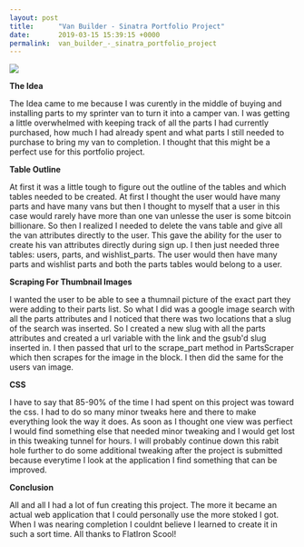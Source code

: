 ```yaml
---
layout: post
title:      "Van Builder - Sinatra Portfolio Project"
date:       2019-03-15 15:39:15 +0000
permalink:  van_builder_-_sinatra_portfolio_project
---
```


![](https://i.imgur.com/XafoM5St.png)

**The Idea**

The Idea came to me because I was curently in the middle of buying and installing parts to my sprinter van to turn it into a camper van. I was getting a little overwhelmed with keeping track of all the parts I had currently purchased, how much I had already spent and what parts I still needed to purchase to bring my van to completion.  I thought that this might be a perfect use for this portfolio project. 



**Table Outline**

At first it was a little tough to figure out the outline of the tables and which tables needed to be created. At first I thought the user would have many parts and have many vans but then I thought to myself that a user in this case would rarely have more than one van unlesse the user is some bitcoin billionare. So then I realized I needed to delete the vans table and give all the van attributes directly to the user. This gave the ability for the user to create his van attributes directly during sign up. I then just needed three tables: users, parts, and wishlist_parts. The user would then have many parts and wishlist parts and both the parts tables would belong to a user.



**Scraping For Thumbnail Images**

I wanted the user to be able to see a thumnail picture of the exact part they were adding to their parts list. So what I did was a google image search with all the parts attributes and I noticed that there was two locations that a slug of the search was inserted. So I created  a new slug with all the parts attributes and created a url variable with the link and the gsub'd slug inserted in. I then passed that url to the scrape_part method in PartsScraper which then scrapes for the image in the block. I then did the same for the users van image.



**CSS**

I have to say that 85-90% of the time I had spent on this project was toward the css. I had to do so many minor tweaks here and there to make everything look the way it does. As soon as I thought one view was perfiect I would find something else that needed minor tweaking and I would get lost in this tweaking tunnel for hours. I will probably continue down this rabit hole further to do some additional tweaking after the project is submitted because everytime I look at the application I find something that can be improved. 



**Conclusion**
    
All and all I had a lot of fun creating this project. The more it became an actual web application that I could personally use the more stoked I got. When I was nearing completion I couldnt believe I learned to create it in such a sort time. All thanks to FlatIron Scool!

